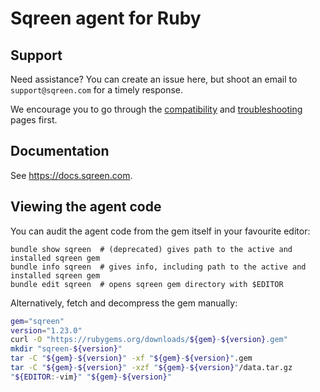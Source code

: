 # Sqreen agent for Ruby

## Support

Need assistance? You can create an issue here, but shoot an email to `support@sqreen.com` for a timely response.

We encourage you to go through the [compatibility](https://docs.sqreen.com/ruby/compatibility/) and [troubleshooting](https://docs.sqreen.com/ruby/troubleshooting/) pages first.

## Documentation

See https://docs.sqreen.com.

## Viewing the agent code

You can audit the agent code from the gem itself in your favourite editor:

```
bundle show sqreen  # (deprecated) gives path to the active and installed sqreen gem
bundle info sqreen  # gives info, including path to the active and installed sqreen gem
bundle edit sqreen  # opens sqreen gem directory with $EDITOR
```

Alternatively, fetch and decompress the gem manually:

```bash
gem="sqreen"
version="1.23.0"
curl -O "https://rubygems.org/downloads/${gem}-${version}.gem"
mkdir "sqreen-${version}"
tar -C "${gem}-${version}" -xf "${gem}-${version}".gem
tar -C "${gem}-${version}" -xzf "${gem}-${version}"/data.tar.gz
"${EDITOR:-vim}" "${gem}-${version}"
```
